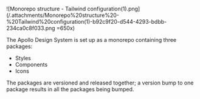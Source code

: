 
![Monorepo structure - Tailwind configuration(1).png](/.attachments/Monorepo%20structure%20-%20Tailwind%20configuration(1)-b92c9f20-d544-4293-bdbb-234ca0c8f033.png =650x)


The Apollo Design System is set up as a monorepo containing three packages: 

- Styles
- Components
- Icons

The packages are versioned and released together; a version bump to one package results in all the packages being bumped.